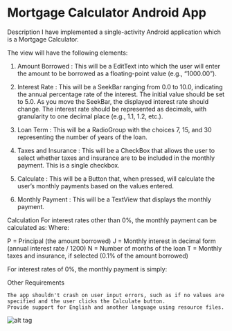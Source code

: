 # Mortgage Calculator Android App

Description
I have implemented a single-activity Android application which is a Mortgage Calculator.

The view will have the following elements:

1) Amount Borrowed : This will be a EditText into which the user will enter the amount to be borrowed as a floating-point value (e.g., “1000.00”).

2) Interest Rate : This will be a SeekBar ranging from 0.0 to 10.0, indicating the annual percentage rate of the interest. The initial value should be set to 5.0. As you move the SeekBar, the displayed interest rate should change.
The interest rate should be represented as decimals, with granularity to one decimal place (e.g., 1.1, 1.2, etc.).

3) Loan Term : This will be a RadioGroup with the choices 7, 15, and 30 representing the number of years of the loan.

4) Taxes and Insurance : This will be a CheckBox that allows the user to select whether taxes and insurance are to be included in the monthly payment. This is a single checkbox.

5) Calculate : This will be a Button that, when pressed, will calculate the user’s monthly payments based on the values entered.

6) Monthly Payment : This will be a TextView that displays the monthly payment.

Calculation
For interest rates other than 0%, the monthly payment can be calculated as: 
Where:

 P = Principal (the amount borrowed)
 J = Monthly interest in decimal form (annual interest rate / 1200)
 N = Number of months of the loan
 T = Monthly taxes and insurance, if selected (0.1% of the amount borrowed)

For interest rates of 0%, the monthly payment is simply:

Other Requirements

    The app shouldn't crash on user input errors, such as if no values are specified and the user clicks the Calculate button.
    Provide support for English and another language using resource files.


![alt tag](https://github.com/sumatianeja/android_programming.git/to/mortgageCalculator1.png)

